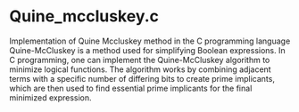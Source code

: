 # Quine_mccluskey.c
Implementation of Quine Mccluskey method in the C programming language 
Quine-McCluskey is a method used for simplifying Boolean expressions. In C programming, one can implement the Quine-McCluskey algorithm to minimize logical functions. The algorithm works by combining adjacent terms with a specific number of differing bits to create prime implicants, which are then used to find essential prime implicants for the final minimized expression.
